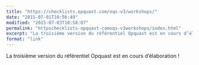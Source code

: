 ```yaml
---
title: "https://checklists.opquast.com/oqs-v3/workshops/"
date: "2015-07-01T10:56:49"
modified: "2015-07-03T10:58:07"
permalink: "httpschecklists-opquast-comoqs-v3workshops/index.html"
excerpt: "La troisième version du référentiel Opquast est en cours d’élaboration&nbsp;!"
format: "link"
---
```

La troisième version du référentiel Opquast est en cours d’élaboration&nbsp;!